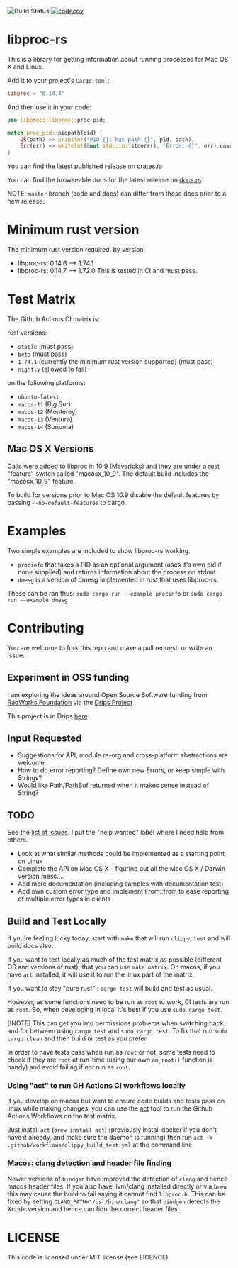 ![Build Status](https://travis-ci.org/andrewdavidmackenzie/libproc-rs.svg?branch=master "Mac OS X")
[![codecov](https://codecov.io/gh/andrewdavidmackenzie/libproc-rs/branch/master/graph/badge.svg)](https://codecov.io/gh/andrewdavidmackenzie/libproc-rs)

# libproc-rs
This is a library for getting information about running processes for Mac OS X and Linux.

Add it to your project's `Cargo.toml`:
```toml
libproc = "0.14.4"
```

And then use it in your code:
```rust
use libproc::libproc::proc_pid;

match proc_pid::pidpath(pid) {
    Ok(path) => println!("PID {}: has path {}", pid, path),
    Err(err) => writeln!(&mut std::io::stderr(), "Error: {}", err).unwrap()
}
```

You can find the latest published release on [crates.io](https://crates.io/crates/libproc)

You can find the browseable docs for the latest release on [docs.rs](https://docs.rs/libproc/latest/libproc/).

NOTE: `master` branch (code and docs) can differ from those docs prior to a new release.

# Minimum rust version
The minimum rust version required, by version:
* libproc-rs: 0.14.6 --> 1.74.1 
* libproc-rs: 0.14.7 --> 1.72.0
This is tested in CI and must pass.

# Test Matrix
The Github Actions CI matrix is:

rust versions:
* `stable` (must pass)
* `beta` (must pass)
* `1.74.1` (currently the minimum rust version supported) (must pass)
* `nightly` (allowed to fail) 

on the following platforms:
* `ubuntu-latest`
* `macos-11` (Big Sur)
* `macos-12` (Monterey)
* `macos-13` (Ventura)
* `macos-14` (Sonoma)


## Mac OS X Versions
Calls were added to libproc in 10.9 (Mavericks) and they are under a rust "feature" switch called "macosx_10_9".
The default build includes the "macosx_10_9" feature.

To build for versions prior to Mac OS 10.9 disable the default features by passing `--no-default-features` to cargo.

# Examples
Two simple examples are included to show libproc-rs working.

- `procinfo` that takes a PID as an optional argument (uses it's own pid if none supplied) and returns
  information about the process on stdout
- `dmesg` is a version of dmesg implemented in rust that uses libproc-rs.

These can be ran thus:
`sudo cargo run --example procinfo` or 
`sudo cargo run --example dmesg`

# Contributing
You are welcome to fork this repo and make a pull request, or write an issue.

## Experiment in OSS funding
I am exploring the ideas around Open Source Software funding from [RadWorks Foundation]([https://radworks.org/) via the [Drips Project](https://www.drips.network/)

This project is in Drips [here](https://www.drips.network/app/projects/github/andrewdavidmackenzie/libproc-rs)

## Input Requested
* Suggestions for API, module re-org and cross-platform abstractions are welcome.
* How to do error reporting? Define own new Errors, or keep simple with Strings?
* Would like Path/PathBuf returned when it makes sense instead of String?

## TODO
See the [list of issues](https://github.com/andrewdavidmackenzie/libproc-rs/issues). 
I put the "help wanted" label where I need help from others.
 
- Look at what similar methods could be implemented as a starting point on Linux
- Complete the API on Mac OS X - figuring out all the Mac OS X / Darwin version mess....
- Add more documentation (including samples with documentation test)
- Add own custom error type and implement From::from to ease reporting of multiple error types in clients

## Build and Test Locally
If you're feeling lucky today, start with `make`
that will run `clippy`, `test` and will build docs also.

If you want to test locally as much of the test matrix as possible (different OS and
versions of rust), that you can use `make matrix`. On macos, if you have `act`
installed, it will use it to run the linux part of the matrix.

If you want to stay "pure rust" : `cargo test` will build and test as usual.

However, as some functions need to be run as `root` to work, CI tests are run as `root`.
So, when developing in local it's best if you use `sudo cargo test`.

[!NOTE] This can get you into permissions problems when switching back and for
between using `cargo test` and `sudo cargo test`.
To fix that run `sudo cargo clean` and then build or test as you prefer.

In order to have tests pass when run as `root` or not, some tests need to check if they are `root`
at run-time (using our own `am_root()` function is handy) and avoid failing if *not* run as `root`.

### Using "act" to run GH Actions CI workflows locally
If you develop on macos but want to ensure code builds and tests pass on linux while making changes,
you can use the [act](https://github.com/nektos/act) tool to run the Github Actions Workflows on
the test matrix.

Just install `act` (`brew install act`) (previously install docker if you don't have it already,
and make sure the daemon is running) then run `act -W .github/workflows/clippy_build_test.yml`
at the command line

### Macos: clang detection and header file finding
Newer versions of `bindgen` have improved the detection of `clang` and hence macos header files.
If you also have llvm/clang installed directly or via `brew` this may cause the build to fail saying it
cannot find `libproc.h`. This can be fixed by setting `CLANG_PATH="/usr/bin/clang"` so that `bindgen`
detects the Xcode version and hence can fidn the correct header files.

# LICENSE
This code is licensed under MIT license (see LICENCE).

